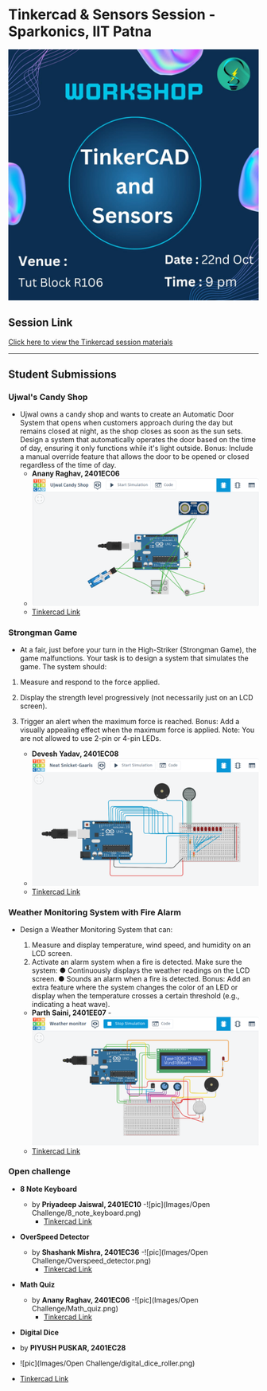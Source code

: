 # Tinkercad & Sensors Session - Sparkonics, IIT Patna

![Session Banner](Images/Poster.jpg) <!-- Replace with the actual path if different -->

## Session Link
[Click here to view the Tinkercad session materials](TinkerCAD&Sensors.pptx)

---

## Student Submissions

### Ujwal's Candy Shop 
- Ujwal owns a candy shop and wants to create an Automatic Door System that opens when
customers approach during the day but remains closed at night, as the shop closes as soon as
the sun sets. Design a system that automatically operates the door based on the time of day,
ensuring it only functions while it's light outside.
Bonus: Include a manual override feature that allows the door to be opened or closed
regardless of the time of day.
  - **Anany Raghav, 2401EC06**
  - ![pic](Images/Ujwal's_candy_shop_by.png)
  - [Tinkercad Link](https://www.tinkercad.com/things/iYO3dTtDCBf-ujwal-candy-shop?sharecode=6AeTYkzfgscu6UrNtH6ZKLv5kKY41-dgoUNu85N3f0o)

### Strongman Game
  - At a fair, just before your turn in the High-Striker (Strongman Game), the game malfunctions.
Your task is to design a system that simulates the game.
The system should:
1. Measure and respond to the force applied.
2. Display the strength level progressively (not necessarily just on an LCD screen).
3. Trigger an alert when the maximum force is reached.
Bonus: Add a visually appealing effect when the maximum force is applied.
Note: You are not allowed to use 2-pin or 4-pin LEDs.

   - **Devesh Yadav, 2401EC08**
   - ![pic](Images/Strongman.png)
   - [Tinkercad Link](https://www.tinkercad.com/things/4Zyj8a14uh5-neat-snicket-gaaris)

### Weather Monitoring System with Fire Alarm
  - Design a Weather Monitoring System that can:
    1. Measure and display temperature, wind speed, and humidity on an LCD screen.
    2. Activate an alarm system when a fire is detected.
    Make sure the system:
    ● Continuously displays the weather readings on the LCD screen.
    ● Sounds an alarm when a fire is detected.
    Bonus: Add an extra feature where the system changes the color of an LED or display when
    the temperature crosses a certain threshold (e.g., indicating a heat wave).

     - **Parth Saini, 2401EE07**
     -![pic](Images/Weather_monitoring_system.png)
     - [Tinkercad Link](https://www.tinkercad.com/things/09vKL9oIg2f-weather-monitor)


### Open challenge

- **8 Note Keyboard**
  - by **Priyadeep Jaiswal, 2401EC10**
    -![pic](Images/Open Challenge/8_note_keyboard.png)
    - [Tinkercad Link](https://www.tinkercad.com/things/64zIrWg4Q4f-8-note-keyboard?sharecode=8OVm2iOPBaqhO0KdhUasVazJxn3lQx6H-ZOv9ADLAx0)

- **OverSpeed Detector**
  - by **Shashank Mishra, 2401EC36**
    -![pic](Images/Open Challenge/Overspeed_detector.png)
    - [Tinkercad Link](https://www.tinkercad.com/things/0XcVUE9XJiz-swanky-amberis)

- **Math Quiz**
  - by **Anany Raghav, 2401EC06**
    -![pic](Images/Open Challenge/Math_quiz.png)
    - [Tinkercad Link](https://www.tinkercad.com/things/iYimA7oILzQ-open-challenge?sharecode=bH2_27DXnUYGulmZuZUmD2sIATqmWiA6gyAEOUKGqFc)

- **Digital Dice**
- by **PIYUSH PUSKAR, 2401EC28**
- ![pic](Images/Open Challenge/digital_dice_roller.png)
- [Tinkercad Link](https://www.tinkercad.com/things/3GjbrLMmoEI-digitaldiceroller?sharecode=YqDFV0juDyn4Qe1uvHQycj6q9HS-K5qXpN-56U28B8M)
